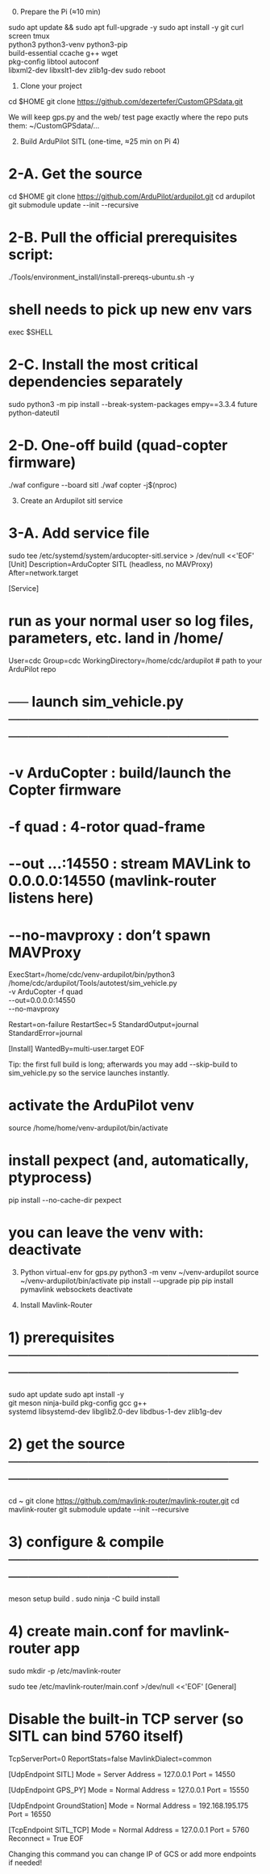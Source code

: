 0. Prepare the Pi (≈10 min)

sudo apt update && sudo apt full-upgrade -y
sudo apt install -y git curl screen tmux \
                    python3 python3-venv python3-pip \
                    build-essential ccache g++ wget \
                    pkg-config libtool autoconf \
                    libxml2-dev libxslt1-dev zlib1g-dev
sudo reboot

1. Clone your project

cd $HOME
git clone https://github.com/dezertefer/CustomGPSdata.git

We will keep gps.py and the web/ test page exactly where the repo puts them:
~/CustomGPSdata/…

2. Build ArduPilot SITL (one-time, ≈25 min on Pi 4)
# 2-A.  Get the source
cd $HOME
git clone https://github.com/ArduPilot/ardupilot.git
cd ardupilot
git submodule update --init --recursive

# 2-B.  Pull the official prerequisites script:
./Tools/environment_install/install-prereqs-ubuntu.sh -y
# shell needs to pick up new env vars
exec $SHELL

# 2-C. Install the most critical dependencies separately
sudo python3 -m pip install --break-system-packages empy==3.3.4 future python-dateutil

# 2-D.  One-off build (quad-copter firmware)
./waf configure --board sitl
./waf copter  -j$(nproc)

3. Create an Ardupilot sitl service

# 3-A. Add service file
sudo tee /etc/systemd/system/arducopter-sitl.service > /dev/null <<'EOF'
[Unit]
Description=ArduCopter SITL (headless, no MAVProxy)
After=network.target

[Service]
# run as your normal user so log files, parameters, etc. land in /home/<user>
User=cdc
Group=cdc
WorkingDirectory=/home/cdc/ardupilot      # path to your ArduPilot repo

# ── launch sim_vehicle.py ───────────────────────────────────────────────
#  -v ArduCopter      : build/launch the Copter firmware
#  -f quad            : 4-rotor quad-frame
#  --out ...:14550    : stream MAVLink to 0.0.0.0:14550 (mavlink-router listens here)
#  --no-mavproxy      : don’t spawn MAVProxy
ExecStart=/home/cdc/venv-ardupilot/bin/python3 \
          /home/cdc/ardupilot/Tools/autotest/sim_vehicle.py \
          -v ArduCopter -f quad \
          --out=0.0.0.0:14550 \
          --no-mavproxy

Restart=on-failure
RestartSec=5
StandardOutput=journal
StandardError=journal

[Install]
WantedBy=multi-user.target
EOF

Tip:
the first full build is long; afterwards you may add --skip-build
to sim_vehicle.py so the service launches instantly.

# activate the ArduPilot venv
source /home/home/venv-ardupilot/bin/activate

# install pexpect (and, automatically, ptyprocess)
pip install --no-cache-dir pexpect
# you can leave the venv with:  deactivate

3. Python virtual-env for gps.py
python3 -m venv ~/venv-ardupilot
source ~/venv-ardupilot/bin/activate
pip install --upgrade pip
pip install pymavlink websockets
deactivate

4. Install Mavlink-Router

# 1) prerequisites ────────────────────────────────────────────────
sudo apt update
sudo apt install -y \
      git meson ninja-build pkg-config gcc g++ \
      systemd libsystemd-dev libglib2.0-dev libdbus-1-dev zlib1g-dev

# 2) get the source ───────────────────────────────────────────────
cd ~
git clone https://github.com/mavlink-router/mavlink-router.git
cd mavlink-router
git submodule update --init --recursive

# 3) configure & compile ──────────────────────────────────────────
meson setup build .
sudo ninja -C build install

# 4) create main.conf for mavlink-router app

sudo mkdir -p /etc/mavlink-router

sudo tee /etc/mavlink-router/main.conf >/dev/null <<'EOF'
[General]
# Disable the built-in TCP server (so SITL can bind 5760 itself)
TcpServerPort=0
ReportStats=false
MavlinkDialect=common

[UdpEndpoint SITL]
Mode    = Server
Address = 127.0.0.1
Port    = 14550

[UdpEndpoint GPS_PY]
Mode    = Normal
Address = 127.0.0.1
Port    = 15550

[UdpEndpoint GroundStation]
Mode    = Normal
Address = 192.168.195.175
Port    = 16550

[TcpEndpoint SITL_TCP]
Mode      = Normal
Address   = 127.0.0.1
Port      = 5760
Reconnect = True
EOF

Changing this command you can change IP of GCS or add more endpoints if needed!


